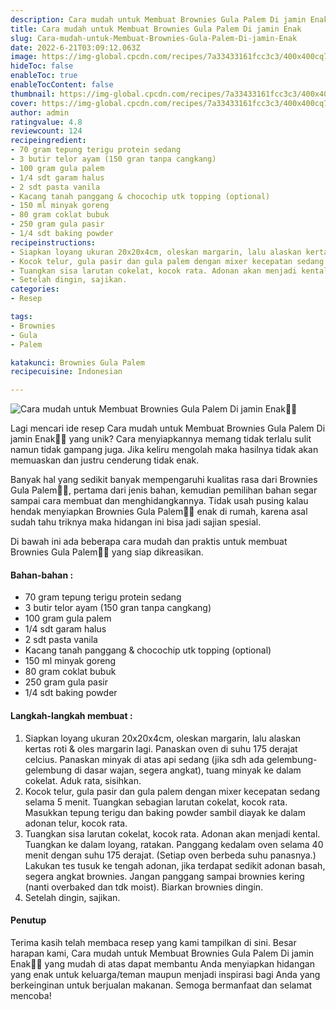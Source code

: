 ```yaml
---
description: Cara mudah untuk Membuat Brownies Gula Palem Di jamin Enak"
title: Cara mudah untuk Membuat Brownies Gula Palem Di jamin Enak
slug: Cara-mudah-untuk-Membuat-Brownies-Gula-Palem-Di-jamin-Enak
date: 2022-6-21T03:09:12.063Z
image: https://img-global.cpcdn.com/recipes/7a33433161fcc3c3/400x400cq70/photo.jpg
hideToc: false
enableToc: true
enableTocContent: false
thumbnail: https://img-global.cpcdn.com/recipes/7a33433161fcc3c3/400x400cq70/photo.jpg
cover: https://img-global.cpcdn.com/recipes/7a33433161fcc3c3/400x400cq70/photo.jpg
author: admin
ratingvalue: 4.8
reviewcount: 124
recipeingredient:
- 70 gram tepung terigu protein sedang
- 3 butir telor ayam (150 gran tanpa cangkang)
- 100 gram gula palem
- 1/4 sdt garam halus
- 2 sdt pasta vanila
- Kacang tanah panggang & chocochip utk topping (optional)
- 150 ml minyak goreng
- 80 gram coklat bubuk
- 250 gram gula pasir
- 1/4 sdt baking powder
recipeinstructions:
- Siapkan loyang ukuran 20x20x4cm, oleskan margarin, lalu alaskan kertas roti & oles margarin lagi. Panaskan oven di suhu 175 derajat celcius. Panaskan minyak di atas api sedang (jika sdh ada gelembung-gelembung di dasar wajan, segera angkat), tuang minyak ke dalam cokelat. Aduk rata, sisihkan.
- Kocok telur, gula pasir dan gula palem dengan mixer kecepatan sedang selama 5 menit. Tuangkan sebagian larutan cokelat, kocok rata. Masukkan tepung terigu dan baking powder sambil diayak ke dalam adonan telur, kocok rata.
- Tuangkan sisa larutan cokelat, kocok rata. Adonan akan menjadi kental. Tuangkan ke dalam loyang, ratakan. Panggang kedalam oven selama 40 menit dengan suhu 175 derajat. (Setiap oven berbeda suhu panasnya.) Lakukan tes tusuk ke tengah adonan, jika terdapat sedikit adonan basah, segera angkat brownies. Jangan panggang sampai brownies kering (nanti overbaked dan tdk moist). Biarkan brownies dingin.
- Setelah dingin, sajikan.
categories:
- Resep

tags:
- Brownies
- Gula
- Palem

katakunci: Brownies Gula Palem
recipecuisine: Indonesian

---
```


![Cara mudah untuk Membuat Brownies Gula Palem Di jamin Enak👩‍🍳](https://img-global.cpcdn.com/recipes/7a33433161fcc3c3/400x400cq70/photo.jpg)

Lagi mencari ide resep Cara mudah untuk Membuat Brownies Gula Palem Di jamin Enak👩‍🍳 yang unik? Cara menyiapkannya memang tidak terlalu sulit namun tidak gampang juga. Jika keliru mengolah maka hasilnya tidak akan memuaskan dan justru cenderung tidak enak.

Banyak hal yang sedikit banyak mempengaruhi kualitas rasa dari Brownies Gula Palem👩‍🍳, pertama dari jenis bahan, kemudian pemilihan bahan segar sampai cara membuat dan menghidangkannya. Tidak usah pusing kalau hendak menyiapkan Brownies Gula Palem👩‍🍳 enak di rumah, karena asal sudah tahu triknya maka hidangan ini bisa jadi sajian spesial.

Di bawah ini ada beberapa cara mudah dan praktis untuk membuat Brownies Gula Palem👩‍🍳 yang siap dikreasikan.

<!--inarticleads1-->

#### Bahan-bahan :

- 70 gram tepung terigu protein sedang
- 3 butir telor ayam (150 gran tanpa cangkang)
- 100 gram gula palem
- 1/4 sdt garam halus
- 2 sdt pasta vanila
- Kacang tanah panggang & chocochip utk topping (optional)
- 150 ml minyak goreng
- 80 gram coklat bubuk
- 250 gram gula pasir
- 1/4 sdt baking powder

<!--inarticleads2-->

#### Langkah-langkah membuat :

1. Siapkan loyang ukuran 20x20x4cm, oleskan margarin, lalu alaskan kertas roti & oles margarin lagi. Panaskan oven di suhu 175 derajat celcius. Panaskan minyak di atas api sedang (jika sdh ada gelembung-gelembung di dasar wajan, segera angkat), tuang minyak ke dalam cokelat. Aduk rata, sisihkan.
1. Kocok telur, gula pasir dan gula palem dengan mixer kecepatan sedang selama 5 menit. Tuangkan sebagian larutan cokelat, kocok rata. Masukkan tepung terigu dan baking powder sambil diayak ke dalam adonan telur, kocok rata.
1. Tuangkan sisa larutan cokelat, kocok rata. Adonan akan menjadi kental. Tuangkan ke dalam loyang, ratakan. Panggang kedalam oven selama 40 menit dengan suhu 175 derajat. (Setiap oven berbeda suhu panasnya.) Lakukan tes tusuk ke tengah adonan, jika terdapat sedikit adonan basah, segera angkat brownies. Jangan panggang sampai brownies kering (nanti overbaked dan tdk moist). Biarkan brownies dingin.
1. Setelah dingin, sajikan.

#### Penutup

Terima kasih telah membaca resep yang kami tampilkan di sini. Besar harapan kami, Cara mudah untuk Membuat Brownies Gula Palem Di jamin Enak👩‍🍳 yang mudah di atas dapat membantu Anda menyiapkan hidangan yang enak untuk keluarga/teman maupun menjadi inspirasi bagi Anda yang berkeinginan untuk berjualan makanan. Semoga bermanfaat dan selamat mencoba!